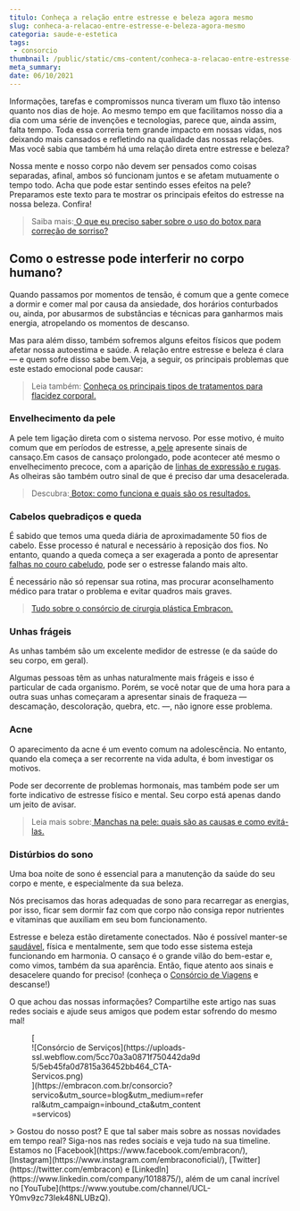 ```yaml
---
titulo: Conheça a relação entre estresse e beleza agora mesmo
slug: conheca-a-relacao-entre-estresse-e-beleza-agora-mesmo
categoria: saude-e-estetica
tags:
 - consorcio
thumbnail: /public/static/cms-content/conheca-a-relacao-entre-estresse-e-beleza-agora-mesmo.jpeg
meta_summary: 
date: 06/10/2021
---
```

Informações, tarefas e compromissos nunca tiveram um fluxo tão intenso quanto nos dias de hoje. Ao mesmo tempo em que facilitamos nosso dia a dia com uma série de invenções e tecnologias, parece que, ainda assim, falta tempo. Toda essa correria tem grande impacto em nossas vidas, nos deixando mais cansados e refletindo na qualidade das nossas relações. Mas você sabia que também há uma relação direta entre estresse e beleza?

Nossa mente e nosso corpo não devem ser pensados como coisas separadas, afinal, ambos só funcionam juntos e se afetam mutuamente o tempo todo. Acha que pode estar sentindo esses efeitos na pele? Preparamos este texto para te mostrar os principais efeitos do estresse na nossa beleza. Confira!

> Saiba mais:[ O que eu preciso saber sobre o uso do botox para correção de sorriso?](https://www.embracon.com.br/blog/o-que-eu-preciso-saber-sobre-o-uso-do-botox-para-correcao-de-sorriso)

Como o estresse pode interferir no corpo humano?
------------------------------------------------

Quando passamos por momentos de tensão, é comum que a gente comece a dormir e comer mal por causa da ansiedade, dos horários conturbados ou, ainda, por abusarmos de substâncias e técnicas para ganharmos mais energia, atropelando os momentos de descanso.

Mas para além disso, também sofremos alguns efeitos físicos que podem afetar nossa autoestima e saúde. A relação entre estresse e beleza é clara — e quem sofre disso sabe bem.Veja, a seguir, os principais problemas que este estado emocional pode causar:

> Leia também: [Conheça os principais tipos de tratamentos para flacidez corporal.](https://www.embracon.com.br/blog/saiba-quais-sao-os-principais-tipos-de-tratamentos-para-flacidez-corporal)

### Envelhecimento da pele

A pele tem ligação direta com o sistema nervoso. Por esse motivo, é muito comum que em períodos de estresse, a[ pele](https://www.embracon.com.br/blog/peeling-o-que-e-e-quem-pode-fazer) apresente sinais de cansaço.Em casos de cansaço prolongado, pode acontecer até mesmo o envelhecimento precoce, com a aparição de [linhas de expressão e rugas](https://www.embracon.com.br/blog/lifting-facial-entenda-como-eliminar-a-flacidez-e-as-rugas-do-rosto). As olheiras são também outro sinal de que é preciso dar uma desacelerada.

> Descubra:[ Botox: como funciona e quais são os resultados.](https://www.embracon.com.br/blog/botox-como-funciona-e-quais-sao-os-resultados)

### Cabelos quebradiços e queda

É sabido que temos uma queda diária de aproximadamente 50 fios de cabelo. Esse processo é natural e necessário à reposição dos fios. No entanto, quando a queda começa a ser exagerada a ponto de apresentar [falhas no couro cabeludo](https://www.embracon.com.br/blog/quais-sao-os-tratamentos-para-calvicie-disponiveis-no-mercado), pode ser o estresse falando mais alto.

É necessário não só repensar sua rotina, mas procurar aconselhamento médico para tratar o problema e evitar quadros mais graves.

> [Tudo sobre o consórcio de cirurgia plástica Embracon.](https://www.embracon.com.br/blog/tudo-sobre-o-consorcio-de-cirurgia-plastica-embracon)

### Unhas frágeis

As unhas também são um excelente medidor de estresse (e da saúde do seu corpo, em geral).

Algumas pessoas têm as unhas naturalmente mais frágeis e isso é particular de cada organismo. Porém, se você notar que de uma hora para a outra suas unhas começaram a apresentar sinais de fraqueza — descamação, descoloração, quebra, etc. —, não ignore esse problema.

### Acne

O aparecimento da acne é um evento comum na adolescência. No entanto, quando ela começa a ser recorrente na vida adulta, é bom investigar os motivos.

Pode ser decorrente de problemas hormonais, mas também pode ser um forte indicativo de estresse físico e mental. Seu corpo está apenas dando um jeito de avisar.

> Leia mais sobre:[ Manchas na pele: quais são as causas e como evitá-las.](https://www.embracon.com.br/blog/manchas-na-pele-quais-sao-as-causas-e-como-evita-las)

### Distúrbios do sono

Uma boa noite de sono é essencial para a manutenção da saúde do seu corpo e mente, e especialmente da sua beleza.

Nós precisamos das horas adequadas de sono para recarregar as energias, por isso, ficar sem dormir faz com que corpo não consiga repor nutrientes e vitaminas que auxiliam em seu bom funcionamento.

Estresse e beleza estão diretamente conectados. Não é possível manter-se [saudável](https://www.embracon.com.br/blog/como-emagrecer-de-forma-saudavel-e-duradoura), física e mentalmente, sem que todo esse sistema esteja funcionando em harmonia. O cansaço é o grande vilão do bem-estar e, como vimos, também da sua aparência. Então, fique atento aos sinais e desacelere quando for preciso! (conheça o [Consórcio de Viagens](https://www.embracon.com.br/blog/consorcio-de-viagens-embracon-vantagens) e descanse!)

O que achou das nossas informações? Compartilhe este artigo nas suas redes sociais e ajude seus amigos que podem estar sofrendo do mesmo mal!

<figure class="w-richtext-figure-type-image w-richtext-align-center" style="max-width:310px">[<div>![Consórcio de Serviços](https://uploads-ssl.webflow.com/5cc70a3a0871f750442da9d5/5eb45fa0d7815a36452bb464_CTA-Servicos.png)</div>](https://embracon.com.br/consorcio?servico&utm_source=blog&utm_medium=referral&utm_campaign=inbound_cta&utm_content=servicos)</figure>> Gostou do nosso post? E que tal saber mais sobre as nossas novidades em tempo real? Siga-nos nas redes sociais e veja tudo na sua timeline. Estamos no [Facebook](https://www.facebook.com/embracon/), [Instagram](https://www.instagram.com/embraconoficial/), [Twitter](https://twitter.com/embracon) e [LinkedIn](https://www.linkedin.com/company/1018875/), além de um canal incrível no [YouTube](https://www.youtube.com/channel/UCL-Y0mv9zc73Iek48NLUBzQ).
